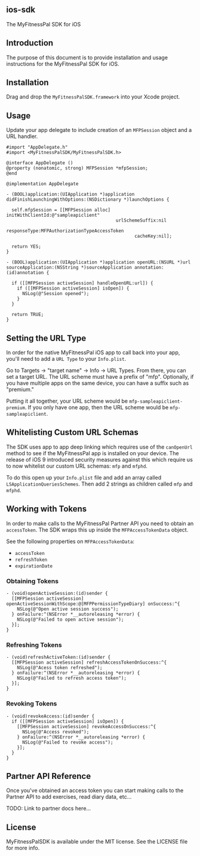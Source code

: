 ## ios-sdk
The MyFitnessPal SDK for iOS

## Introduction
The purpose of this document is to provide installation and usage instructions for the MyFitnessPal SDK for iOS.

## Installation
Drag and drop the `MyFitnessPalSDK.framework` into your Xcode project.

## Usage
Update your app delegate to include creation of an `MFPSession` object and a URL handler.

```objc
#import "AppDelegate.h"
#import <MyFitnessPalSDK/MyFitnessPalSDK.h>

@interface AppDelegate ()
@property (nonatomic, strong) MFPSession *mfpSession;
@end

@implementation AppDelegate

- (BOOL)application:(UIApplication *)application didFinishLaunchingWithOptions:(NSDictionary *)launchOptions {
  
  self.mfpSession = [[MFPSession alloc] initWithClientId:@"sampleapiclient"
                                         urlSchemeSuffix:nil
                                            responseType:MFPAuthorizationTypeAccessToken
                                                cacheKey:nil];
  
  return YES;
}

- (BOOL)application:(UIApplication *)application openURL:(NSURL *)url sourceApplication:(NSString *)sourceApplication annotation:(id)annotation {
  
  if ([[MFPSession activeSession] handleOpenURL:url]) {
    if ([[MFPSession activeSession] isOpen]) {
      NSLog(@"Session opened");
    }
  }
  
  return TRUE;
}
```

## Setting the URL Type

In order for the native MyFitnessPal iOS app to call back into your app, you'll need to add a `URL Type` to your `Info.plist`. 

Go to Targets -> "target name" -> Info -> URL Types. From there, you can set a target URL. The URL scheme must have a prefix of "mfp". Optionally, if you have multiple apps on the same device, you can have a suffix such as "premium."

Putting it all together, your URL scheme would be `mfp-sampleapiclient-premium`. If you only have one app, then the URL scheme would be `mfp-sampleapiclient`.

## Whitelisting Custom URL Schemas

The SDK uses app to app deep linking which requires use of the `canOpenUrl` method to see if the MyFitnessPal app is installed on your device. The release of iOS 9 introduced security measures against this which require us to now whitelist our custom URL schemas: `mfp` and `mfphd`. 

To do this open up your `Info.plist` file and add an array called `LSApplicationQueriesSchemes`. Then add 2 strings as children called `mfp` and `mfphd`.

## Working with Tokens

In order to make calls to the MyFitnessPal Partner API you need to obtain an `accessToken`. The SDK wraps this up inside the `MFPAccessTokenData` object.

See the following properties on `MFPAccessTokenData`:
* `accessToken`
* `refreshToken`
* `expirationDate`

### Obtaining Tokens

```objc
- (void)openActiveSession:(id)sender {
  [[MFPSession activeSession] openActiveSessionWithScope:@[MFPPermissionTypeDiary] onSuccess:^{
    NSLog(@"Open active session success");
  } onFailure:^(NSError *__autoreleasing *error) {
    NSLog(@"Failed to open active session");
  }];
}
```

### Refreshing Tokens

```objc
- (void)refreshActiveToken:(id)sender {
  [[MFPSession activeSession] refreshAccessTokenOnSuccess:^{
    NSLog(@"Acess token refreshed");
  } onFailure:^(NSError *__autoreleasing *error) {
    NSLog(@"Failed to refresh access token");
  }];
}
```

### Revoking Tokens

```objc
- (void)revokeAccess:(id)sender {
  if ([[MFPSession activeSession] isOpen]) {
    [[MFPSession activeSession] revokeAccessOnSuccess:^{
      NSLog(@"Access revoked");
    } onFailure:^(NSError *__autoreleasing *error) {
      NSLog(@"Failed to revoke access");
    }];
  }
}
```

## Partner API Reference

Once you've obtained an access token you can start making calls to the Partner API to add exercises, read diary data, etc...

TODO: Link to partner docs here...

## License
MyFitnessPalSDK is available under the MIT license. See the LICENSE file for more info.
